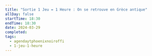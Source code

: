 ```yaml
---
title: "Sortie 1 Jeu = 1 Heure : On se retrouve en Grèce antique"
allDay: false
startTime: 18:30
endTime: 18:30
date: 2024-03-29
completed: 
tags:
  - agendaytphoenixnoiroffi
  - 1-jeu-1-heure
---
```

